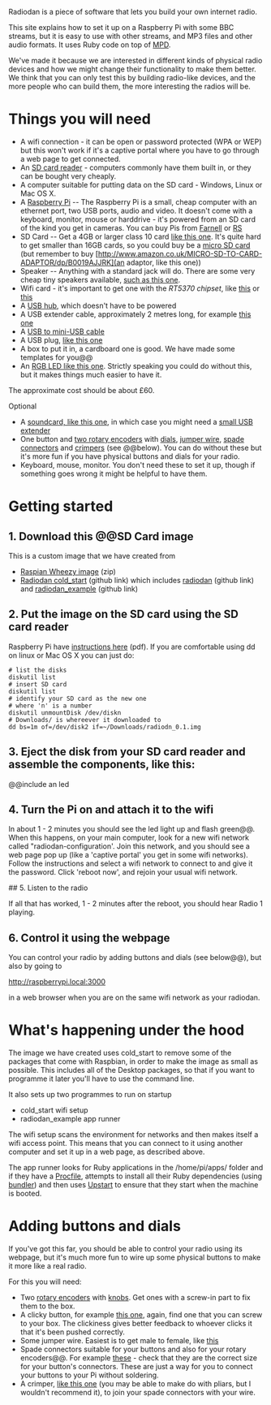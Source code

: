 Radiodan is a piece of software that lets you build your own internet radio. 

This site explains how to set it up on a Raspberry Pi with some BBC streams, but it is easy to use with other 
streams, and MP3 files and other audio formats. It uses Ruby code on top of [MPD](http://www.musicpd.org).

We've made it because we are interested in different kinds of physical radio devices and how we might change 
their functionality to make them better. We think that you can only test this by building radio-like devices, and 
the more people who can build them, the more interesting the radios will be.


Things you will need
====================

* A wifi connection - it can be open or password protected (WPA or WEP) but this won't work if it's a captive portal where you have to go through a web page to get connected.
* An [SD card reader](https://www.google.co.uk/search?q=SD+card+reader) - computers commonly have them built in, or they can be bought very cheaply.
* A computer suitable for putting data on the SD card - Windows, Linux or Mac OS X.
* A [Raspberry Pi](http://www.raspberrypi.org)
-- The Raspberry Pi is a small, cheap computer with an ethernet port, two USB ports, audio and video. It 
doesn't come with a keyboard, monitor, mouse or harddrive - it's powered from an SD card of the kind you get in 
cameras. You can buy Pis from [Farnell](http://export.farnell.com/rp/order/) or [RS](http://uk.rs-online.com/web/generalDisplay.html?id=raspberrypi)
* SD Card
-- Get a 4GB or larger class 10 card [like this one](http://www.dabs.com/products/sandisk-ultra-secure-16gb-sd-card---30mb-s---class-10---sdhc-uhs-i-89F3.html?refs=57120000&src=2). It's quite hard to get smaller than 16GB cards, so you could buy be a [micro SD card](http://www.dabs.com/products/kingston-microsd-4gb-class-10-memory-card---adaptor-not-included-7MBL.html) (but remember to buy [http://www.amazon.co.uk/MICRO-SD-TO-CARD-ADAPTOR/dp/B0019AJJRK](an adaptor, like this one))
* Speaker
-- Anything with a standard jack will do. There are some very cheap tiny speakers available, [such as this one](http://www.amazon.co.uk/Veho-Rechargeable-Speaker-iPods-Players/dp/B002CS2T4I/ref=sr_1_1).
* Wifi card - it's important to get one with the *RT5370 chipset*, like [this](http://www.ebay.co.uk/itm/WIFI-150MBPS-WIRELESS-ADAPTOR-802-11-B-G-N-LAN-NETWORK-MINI-USB-DONGLE-ADAPTER-/321023374826?_trksid=p2054897.l4275) or [this](http://www.ebay.co.uk/itm/Mini-150Mbps-150M-USB-2-0-WiFi-Wireless-LAN-Network-Card-802-11-n-g-b-Adapter-/120912927894?_trksid=p2054897.l4276)
* A [USB hub](https://www.google.co.uk/search?q=usb+hub), which doesn't have to be powered
* A USB extender cable, approximately 2 metres long, for example [this one](http://www.amazon.co.uk/Plug-Socket-Extension-Cable-Speed/dp/B00077DJK4/ref=sr_1_1)
* A [USB to mini-USB cable](http://www.amazon.co.uk/female-Micro-male-Cable-Adapter/dp/B005GI2VMG/ref=sr_1_4)
* A USB plug, [like this one](http://www.amazon.co.uk/ADAPTER-CHARGER-BLACKBERRY-SAMSUNG-TOMTOM/dp/B00CLR00JQ/ref=sr_1_1)
* A box to put it in, a cardboard one is good. We have made some templates for you@@
* An [RGB LED like this one](http://www.coolcomponents.co.uk/triple-output-led-rgb.html). Strictly speaking you could do without this, but it makes things much easier to have it.


The approximate cost should be about £60.

Optional

* A [soundcard, like this one](http://www.amazon.co.uk/USB2-0-External-Quality-Channel-Adapter/dp/B003ZM0XIY/ref=sr_1_2), in which case you might need a [small USB extender](http://www.amazon.co.uk/Ex-Pro®-Professional-Cable-Female-Extension/dp/B007VDR0F2/ref=sr_1_1)
* One button and [two rotary encoders](http://www.coolcomponents.co.uk/rotary-encoder-illuminated-rgb.html) with [dials](http://www.coolcomponents.co.uk/clear-plastic-knob.html), [jumper wire](http://www.tandyonline.co.uk/male-to-female-jumper-wires-10pk.html), [spade connectors](http://www.maplin.co.uk/miniature-female-spade-connector10-pack-34145) and [crimpers](http://www.rapidonline.com/Cables-Connectors/Crimp-Tool-Kit-Re-85-0270/?sid=e5a5a13e-681b-4dd6-a9ba-b0179034f95c) (see @@below). You can do without these but it's more fun if you have physical buttons and dials for your radio.
* Keyboard, mouse, monitor. You don't need these to set it up, though if something goes wrong it might be helpful to have them.


Getting started
===============

## 1. Download this @@SD Card image

This is a custom image that we have created from 

* [Raspian Wheezy image](http://downloads.raspberrypi.org/raspbian_latest) (zip)
* [Radiodan cold_start](https://github.com/radiodan/cold_start) (github link) which includes [radiodan](https://github.com/pixelblend/radiodan) (github link) and [radiodan_example](https://github.com/radiodan/radiodan_example) (github link)

## 2. Put the image on the SD card using the SD card reader

Raspberry Pi have [instructions here](http://www.raspberrypi.org/wp-content/uploads/2012/04/quick-start-guide-v2_1.pdf) (pdf). If you are comfortable using dd on linux or Mac OS X you can just do:

    # list the disks
    diskutil list
    # insert SD card
    diskutil list
    # identify your SD card as the new one
    # where 'n' is a number
    diskutil unmountDisk /dev/diskn
    # Downloads/ is whereever it downloaded to
    dd bs=1m of=/dev/disk2 if=~/Downloads/radiodn_0.1.img

## 3. Eject the disk from your SD card reader and assemble the components, like this:

@@include an led
 
## 4. Turn the Pi on and attach it to the wifi

In about 1 - 2 minutes you should see the led light up and flash green@@. When this happens, on your main 
computer, look for a new wifi network called "radiodan-configuration'. Join this network, and you should see a 
web page pop up (like a 'captive portal' you get in some wifi networks). Follow the instructions and select a 
wifi network to connect to and give it the password. Click 'reboot now', and rejoin your usual wifi network.

## 5. Listen to the radio

If all that has worked, 1 - 2 minutes after the reboot, you should hear Radio 1 playing.

## 6. Control it using the webpage

You can control your radio by adding buttons and dials (see below@@), but also by going to 

http://raspberrypi.local:3000

in a web browser when you are on the same wifi network as your radiodan.


What's happening under the hood
===============================

The image we have created uses cold_start to remove some of the packages that come with Raspbian, in order to make 
the image as small as possible. This includes all of the Desktop packages, so that if you want to programme it later 
you'll have to use the command line.

It also sets up two programmes to run on startup
* cold_start wifi setup
* radiodan_example app runner

The wifi setup scans the environment for networks and then makes itself a wifi access point. This means that you 
can connect to it using another computer and set it up in a web page, as described above.

The app runner looks for Ruby applications in the /home/pi/apps/ folder and if they have a [Procfile](http://ddollar.github.io/foreman/), attempts to 
install all their Ruby dependencies (using [bundler](http://bundler.io)) and then uses [Upstart](http://upstart.ubuntu.com) to ensure that they start when the 
machine is booted.


Adding buttons and dials
========================

If you've got this far, you should be able to control your radio using its webpage, but it's much more fun to wire 
up some physical buttons to make it more like a real radio.

For this you will need:


* Two [rotary encoders]((http://www.coolcomponents.co.uk/rotary-encoder-illuminated-rgb.html)) with [knobs](http://www.coolcomponents.co.uk/clear-plastic-knob.html). Get ones with a screw-in part to fix them to the box.
* A clicky button, for example [this one](http://www.coolcomponents.co.uk/concave-arcade-button-red.html), again, find one that you can screw to your box. The clickiness gives better feedback to whoever clicks it that it's been pushed correctly.
* Some jumper wire. Easiest is to get male to female, like [this](http://www.tandyonline.co.uk/male-to-female-jumper-wires-10pk.html)
* Spade connectors suitable for your buttons and also for your rotary encoders@@. For example [these](http://www.maplin.co.uk/miniature-female-spade-connector10-pack-34145) - check that they are the correct size for your button's connectors. These are just a way for you to connect your buttons to your Pi without soldering. 
* A crimper, [like this one](http://www.rapidonline.com/Cables-Connectors/Crimp-Tool-Kit-Re-85-0270/?sid=e5a5a13e-681b-4dd6-a9ba-b0179034f95c) (you may be able to make do with pliars, but I wouldn't recommend it), to join your spade connectors with your wire.

